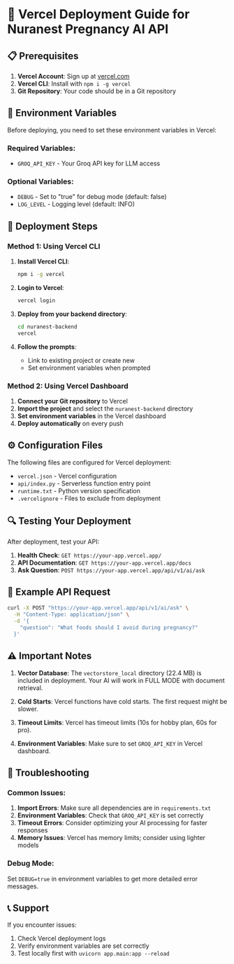 # 🚀 Vercel Deployment Guide for Nuranest Pregnancy AI API

## 📋 Prerequisites

1. **Vercel Account**: Sign up at [vercel.com](https://vercel.com)
2. **Vercel CLI**: Install with `npm i -g vercel`
3. **Git Repository**: Your code should be in a Git repository

## 🔧 Environment Variables

Before deploying, you need to set these environment variables in Vercel:

### Required Variables:
- `GROQ_API_KEY` - Your Groq API key for LLM access

### Optional Variables:
- `DEBUG` - Set to "true" for debug mode (default: false)
- `LOG_LEVEL` - Logging level (default: INFO)

## 🚀 Deployment Steps

### Method 1: Using Vercel CLI

1. **Install Vercel CLI**:
   ```bash
   npm i -g vercel
   ```

2. **Login to Vercel**:
   ```bash
   vercel login
   ```

3. **Deploy from your backend directory**:
   ```bash
   cd nuranest-backend
   vercel
   ```

4. **Follow the prompts**:
   - Link to existing project or create new
   - Set environment variables when prompted

### Method 2: Using Vercel Dashboard

1. **Connect your Git repository** to Vercel
2. **Import the project** and select the `nuranest-backend` directory
3. **Set environment variables** in the Vercel dashboard
4. **Deploy automatically** on every push

## ⚙️ Configuration Files

The following files are configured for Vercel deployment:

- `vercel.json` - Vercel configuration
- `api/index.py` - Serverless function entry point
- `runtime.txt` - Python version specification
- `.vercelignore` - Files to exclude from deployment

## 🔍 Testing Your Deployment

After deployment, test your API:

1. **Health Check**: `GET https://your-app.vercel.app/`
2. **API Documentation**: `GET https://your-app.vercel.app/docs`
3. **Ask Question**: `POST https://your-app.vercel.app/api/v1/ai/ask`

## 📝 Example API Request

```bash
curl -X POST "https://your-app.vercel.app/api/v1/ai/ask" \
  -H "Content-Type: application/json" \
  -d '{
    "question": "What foods should I avoid during pregnancy?"
  }'
```

## ⚠️ Important Notes

1. **Vector Database**: The `vectorstore_local` directory (22.4 MB) is included in deployment. Your AI will work in FULL MODE with document retrieval.

2. **Cold Starts**: Vercel functions have cold starts. The first request might be slower.

3. **Timeout Limits**: Vercel has timeout limits (10s for hobby plan, 60s for pro).

4. **Environment Variables**: Make sure to set `GROQ_API_KEY` in Vercel dashboard.

## 🐛 Troubleshooting

### Common Issues:

1. **Import Errors**: Make sure all dependencies are in `requirements.txt`
2. **Environment Variables**: Check that `GROQ_API_KEY` is set correctly
3. **Timeout Errors**: Consider optimizing your AI processing for faster responses
4. **Memory Issues**: Vercel has memory limits; consider using lighter models

### Debug Mode:

Set `DEBUG=true` in environment variables to get more detailed error messages.

## 📞 Support

If you encounter issues:
1. Check Vercel deployment logs
2. Verify environment variables are set correctly
3. Test locally first with `uvicorn app.main:app --reload` 